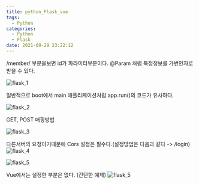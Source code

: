 ```yaml
---
title: python_Flask_vue
tags:
  - Python
categories:
  - Python
  - Flask
date: 2021-09-29 23:22:12
---
```


/member/<id> 부분을보면 id가 파라미터부분이다.
@Param 처럼 특정정보를 가변인자로 받을 수 있다.

![flask_1](/review_img/Flask_vue/1.PNG) 

일반적으로 boot에서 main 애플리케이션처럼 app.run()의 코드가 유사하다.

![flask_2](/review_img/Flask_vue/2.PNG) 

GET, POST 매핑방법

![flask_3](/review_img/Flask_vue/3.PNG) 

다른서버의 요청이기때문에 Cors 설정은 필수다.(설정방법은 다음과 같다 -> /login)
![flask_4](/review_img/Flask_vue/4.PNG) 

![flask_5](/review_img/Flask_vue/5.PNG) 

Vue에서는 설정한 부분은 없다. (간단한 예제)
![flask_5](/review_img/Flask_vue/6.PNG) 
